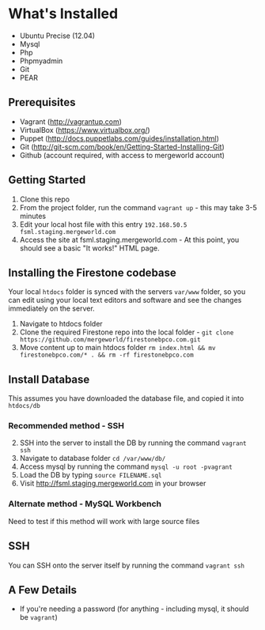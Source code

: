 # What's Installed
+ Ubuntu Precise (12.04)
+ Mysql
+ Php
+ Phpmyadmin
+ Git
+ PEAR

## Prerequisites
+ Vagrant (http://vagrantup.com)
+ VirtualBox (https://www.virtualbox.org/)
+ Puppet (http://docs.puppetlabs.com/guides/installation.html)
+ Git (http://git-scm.com/book/en/Getting-Started-Installing-Git)
+ Github (account required, with access to mergeworld account)

## Getting Started

1. Clone this repo
3. From the project folder, run the command `vagrant up` - this may take 3-5 minutes
4. Edit your local host file with this entry `192.168.50.5 fsml.staging.mergeworld.com` 
5. Access the site at fsml.staging.mergeworld.com - At this point, you should see a basic "It works!" HTML page.

## Installing the Firestone codebase

Your local `htdocs` folder is synced with the servers `var/www` folder, so you can edit using your local text editors and software and see the changes immediately on the server.

1. Navigate to htdocs folder 
2. Clone the required Firestone repo into the local folder - `git clone https://github.com/mergeworld/firestonebpco.com.git`
2. Move content up to main htdocs folder `rm index.html && mv firestonebpco.com/* . && rm -rf firestonebpco.com`

## Install Database 
This assumes you have downloaded the database file, and copied it into `htdocs/db`

### Recommended method - SSH
2. SSH into the server to install the DB by running the command `vagrant ssh`
3. Navigate to database folder `cd /var/www/db/`
4. Access mysql by running the command `mysql -u root -pvagrant`
5. Load the DB by typing `source FILENAME.sql`
6. Visit http://fsml.staging.mergeworld.com in your browser

### Alternate method - MySQL Workbench
Need to test if this method will work with large source files

## SSH

You can SSH onto the server itself by running the command `vagrant ssh`

## A Few Details

* If you're needing a password (for anything - including mysql, it should be `vagrant`)


